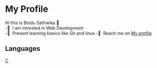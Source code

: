 # My Profile
Hi this is Bindu Sathwika 👋  
-👀&nbsp; I am intrested in Web Development  
-🌱&nbsp; Present learning basics like Git and linux
-💞️&nbsp; Reach me on [My profile](https://github.com/Bindu2006)
## Languages
[C](https://img.shields.io/npm/v/npm.svg?logo=C)